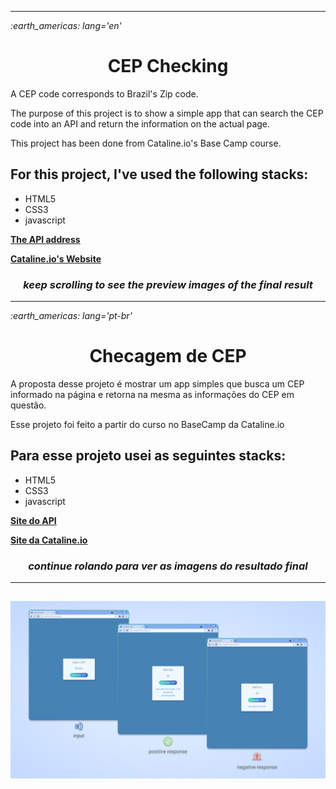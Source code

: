 ----
<p align='left'><em>:earth_americas:	 lang='en'</em><p>
<h1 align='center'>CEP Checking</h1>

A CEP code corresponds to Brazil's Zip code.

The purpose of this project is to show a simple app that can search the CEP code into an API and return the information on the actual page.

This project has been done from Cataline.io's Base Camp course.

## For this project, I've used the following stacks:
- HTML5
- CSS3
- javascript

**[The API address](https://viacep.com.br/)**

**[Cataline.io's Website](https://www.cataline.io/)**

<h3 align='center'><em>keep scrolling to see the preview images of the final result</em></h3>

  ---
  
<p align='left'><em>:earth_americas: lang='pt-br'</em><p>
<h1 align='center'>Checagem de CEP</h1>

A proposta desse projeto é mostrar um app simples que busca um CEP informado na página e retorna na mesma as informações do CEP em questão.

Esse projeto foi feito a partir do curso no BaseCamp da Cataline.io

## Para esse projeto usei as seguintes stacks:
- HTML5
- CSS3
- javascript

**[Site do API](https://viacep.com.br/)**

**[Site da Cataline.io](https://www.cataline.io/)**
  
<h3 align='center'><em>continue rolando para ver as imagens do resultado final<em></h3>
  
  ---
  
<h2 align='center'>
  <img src="https://raw.githubusercontent.com/huannvictor/consultCEP/main/consultingCEP.png" />
</h3> 

